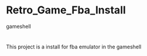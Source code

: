 # Retro_Game_Fba_Install
gameshell
#
#
#
This project is a install for fba emulator in the gameshell
